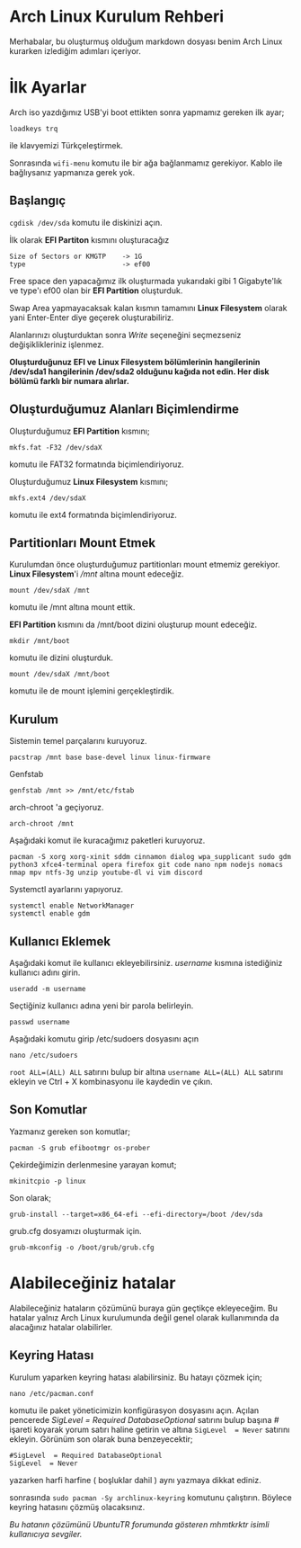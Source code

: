 ﻿# Arch Linux Kurulum Rehberi

Merhabalar, bu oluşturmuş olduğum markdown dosyası benim Arch Linux kurarken izlediğim adımları içeriyor.


# İlk Ayarlar

Arch iso yazdığımız USB'yi boot ettikten sonra yapmamız gereken ilk ayar;

    loadkeys trq
ile klavyemizi Türkçeleştirmek.

Sonrasında `wifi-menu` komutu ile bir ağa bağlanmamız gerekiyor. Kablo ile bağlıysanız yapmanıza gerek yok.

## Başlangıç

 `cgdisk /dev/sda` komutu ile diskinizi açın.
 
 İlk olarak **EFI Partiton** kısmını oluşturacağız
 

    Size of Sectors or KMGTP  	-> 1G
    type						-> ef00
 Free space den yapacağımız ilk oluşturmada yukarıdaki gibi 1 Gigabyte'lık ve type'ı ef00 olan bir **EFI Partition** oluşturduk.

Swap Area yapmayacaksak kalan kısmın tamamını **Linux Filesystem** olarak yani Enter-Enter diye geçerek oluşturabiliriz.

Alanlarınızı oluşturduktan sonra *Write* seçeneğini seçmezseniz değişiklikleriniz işlenmez.

**Oluşturduğunuz EFI ve Linux Filesystem bölümlerinin hangilerinin /dev/sda1 hangilerinin /dev/sda2 olduğunu kağıda not edin. Her disk bölümü farklı bir numara alırlar.**
## Oluşturduğumuz Alanları Biçimlendirme

Oluşturduğumuz **EFI Partition** kısmını;

    mkfs.fat -F32 /dev/sdaX
komutu ile FAT32 formatında biçimlendiriyoruz.

Oluşturduğumuz **Linux Filesystem** kısmını;

    mkfs.ext4 /dev/sdaX
komutu ile ext4 formatında biçimlendiriyoruz.


## Partitionları Mount Etmek

Kurulumdan önce oluşturduğumuz partitionları mount etmemiz gerekiyor.
**Linux Filesystem**'i   */mnt* altına mount edeceğiz.

    mount /dev/sdaX /mnt
komutu ile /mnt altına mount ettik.

**EFI Partition** kısmını da /mnt/boot dizini oluşturup mount edeceğiz.

    mkdir /mnt/boot
komutu ile dizini oluşturduk.

    mount /dev/sdaX /mnt/boot

komutu ile de mount işlemini gerçekleştirdik.

## Kurulum

Sistemin temel parçalarını kuruyoruz.

    pacstrap /mnt base base-devel linux linux-firmware

Genfstab

    genfstab /mnt >> /mnt/etc/fstab

arch-chroot 'a geçiyoruz.

    arch-chroot /mnt

Aşağıdaki komut ile kuracağımız paketleri kuruyoruz.

    pacman -S xorg xorg-xinit sddm cinnamon dialog wpa_supplicant sudo gdm python3 xfce4-terminal opera firefox git code nano npm nodejs nomacs nmap mpv ntfs-3g unzip youtube-dl vi vim discord
Systemctl ayarlarını yapıyoruz.

    systemctl enable NetworkManager
    systemctl enable gdm

## Kullanıcı Eklemek

Aşağıdaki komut ile kullanıcı ekleyebilirsiniz. *username* kısmına istediğiniz kullanıcı adını girin.

    useradd -m username

Seçtiğiniz kullanıcı adına yeni bir parola belirleyin.

    passwd username

Aşağıdaki komutu girip /etc/sudoers dosyasını açın

    nano /etc/sudoers
`root ALL=(ALL) ALL` satırını bulup bir altına `username ALL=(ALL) ALL` satırını ekleyin ve Ctrl + X kombinasyonu ile kaydedin ve çıkın.

## Son Komutlar
Yazmanız gereken son komutlar;

    pacman -S grub efibootmgr os-prober

Çekirdeğimizin derlenmesine yarayan komut;

    mkinitcpio -p linux

Son olarak;

    grub-install --target=x86_64-efi --efi-directory=/boot /dev/sda

grub.cfg dosyamızı oluşturmak için.

    grub-mkconfig -o /boot/grub/grub.cfg


# Alabileceğiniz hatalar
Alabileceğiniz hataların çözümünü buraya gün geçtikçe ekleyeceğim. Bu hatalar yalnız Arch Linux kurulumunda değil genel olarak kullanımında da alacağınız hatalar olabilirler.
## Keyring Hatası
Kurulum yaparken keyring hatası alabilirsiniz. Bu hatayı çözmek için;

    nano /etc/pacman.conf
komutu ile paket yöneticimizin konfigürasyon dosyasını açın.
Açılan pencerede *SigLevel  = Required DatabaseOptional* satırını bulup başına *#* işareti koyarak yorum satırı haline getirin ve altına `SigLevel  = Never` satırını ekleyin. Görünüm son olarak buna benzeyecektir;

    #SigLevel  = Required DatabaseOptional
    SigLevel  = Never
yazarken harfi harfine ( boşluklar dahil ) aynı yazmaya dikkat ediniz.

sonrasında `sudo pacman -Sy archlinux-keyring` komutunu çalıştırın.
Böylece keyring hatasını çözmüş olacaksınız.

*Bu hatanın çözümünü UbuntuTR forumunda gösteren mhmtkrktr isimli kullanıcıya sevgiler.*

